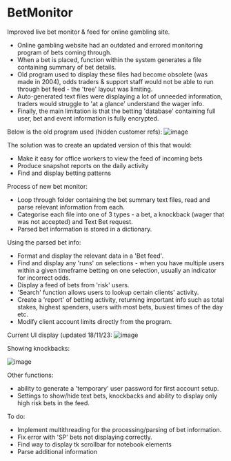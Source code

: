 # BetMonitor
Improved live bet monitor & feed for online gambling site.

- Online gambling website had an outdated and errored monitoring program of bets coming through. 
- When a bet is placed, function within the system generates a file containing summary of bet details.
- Old program used to display these files had become obsolete (was made in 2004), odds traders & support staff would not be able to run through bet feed - the 'tree' layout was limiting.
- Auto-generated text files were displaying a lot of unneeded information, traders would struggle to 'at a glance' understand the wager info.
- Finally, the main limitation is that the betting 'database' containing full user, bet and event information is fully encrypted.


Below is the old program used (hidden customer refs):
![image](https://github.com/sambanks5/BetMonitor/assets/121309218/cd0dfb2b-7c0c-4017-906b-2d22b1f1b211)

The solution was to create an updated version of this that would:
- Make it easy for office workers to view the feed of incoming bets
- Produce snapshot reports on the daily activity
- Find and display betting patterns

Process of new bet monitor:
- Loop through folder containing the bet summary text files, read and parse relevant information from each.
- Categorise each file into one of 3 types - a bet, a knockback (wager that was not accepted) and Text Bet request.
- Parsed bet information is stored in a dictionary.

Using the parsed bet info:
- Format and display the relevant data in a 'Bet feed'. 
- Find and display any 'runs' on selections - when you have multiple users within a given timeframe betting on one selection, usually an indicator for incorrect odds.
- Display a feed of bets from 'risk' users.
- 'Search' function allows users to lookup certain clients' activity.
- Create a 'report' of betting activity, returning important info such as total stakes, highest spenders, users with most bets, busiest times of the day etc.
- Modify client account limits directly from the program.

Current UI display (updated 18/11/23: 
![image](https://github.com/sambanks5/BetMonitor/assets/121309218/28c36a66-ecec-4bd6-a311-b8d35c049c92)


Showing knockbacks:

![image](https://github.com/sambanks5/BetMonitor/assets/121309218/8366744d-8f9f-4441-97a5-d24f7b9a5f99)


Other functions:
- ability to generate a 'temporary' user password for first account setup.
- Settings to show/hide text bets, knockbacks and ability to display only high risk bets in the feed.

To do: 
- Implement multithreading for the processing/parsing of bet information.
- Fix error with 'SP' bets not displaying correctly.
- Find way to display tk scrollbar for notebook elements
- Parse additional information

